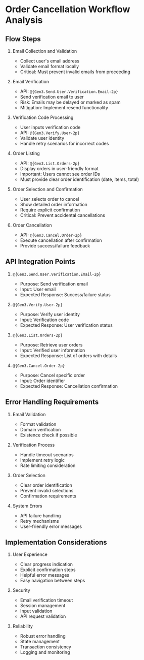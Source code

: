 # Order Cancellation Workflow Analysis

## Flow Steps
1. Email Collection and Validation
   - Collect user's email address
   - Validate email format locally
   - Critical: Must prevent invalid emails from proceeding

2. Email Verification
   - API: `@{Gen3.Send.User.Verification.Email-2p}`
   - Send verification email to user
   - Risk: Emails may be delayed or marked as spam
   - Mitigation: Implement resend functionality

3. Verification Code Processing
   - User inputs verification code
   - API: `@{Gen3.Verify.User-2p}`
   - Validate user identity
   - Handle retry scenarios for incorrect codes

4. Order Listing
   - API: `@{Gen3.List.Orders-2p}`
   - Display orders in user-friendly format
   - Important: Users cannot see order IDs
   - Must provide clear order identification (date, items, total)

5. Order Selection and Confirmation
   - User selects order to cancel
   - Show detailed order information
   - Require explicit confirmation
   - Critical: Prevent accidental cancellations

6. Order Cancellation
   - API: `@{Gen3.Cancel.Order-2p}`
   - Execute cancellation after confirmation
   - Provide success/failure feedback

## API Integration Points
1. `@{Gen3.Send.User.Verification.Email-2p}`
   - Purpose: Send verification email
   - Input: User email
   - Expected Response: Success/failure status

2. `@{Gen3.Verify.User-2p}`
   - Purpose: Verify user identity
   - Input: Verification code
   - Expected Response: User verification status

3. `@{Gen3.List.Orders-2p}`
   - Purpose: Retrieve user orders
   - Input: Verified user information
   - Expected Response: List of orders with details

4. `@{Gen3.Cancel.Order-2p}`
   - Purpose: Cancel specific order
   - Input: Order identifier
   - Expected Response: Cancellation confirmation

## Error Handling Requirements
1. Email Validation
   - Format validation
   - Domain verification
   - Existence check if possible

2. Verification Process
   - Handle timeout scenarios
   - Implement retry logic
   - Rate limiting consideration

3. Order Selection
   - Clear order identification
   - Prevent invalid selections
   - Confirmation requirements

4. System Errors
   - API failure handling
   - Retry mechanisms
   - User-friendly error messages

## Implementation Considerations
1. User Experience
   - Clear progress indication
   - Explicit confirmation steps
   - Helpful error messages
   - Easy navigation between steps

2. Security
   - Email verification timeout
   - Session management
   - Input validation
   - API request validation

3. Reliability
   - Robust error handling
   - State management
   - Transaction consistency
   - Logging and monitoring

